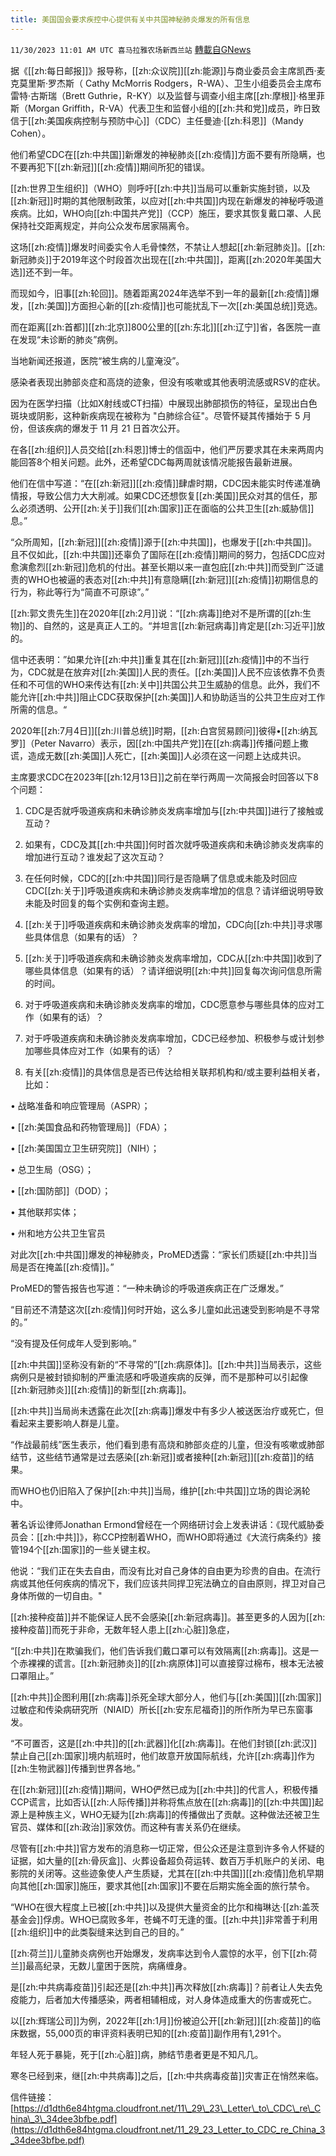 ```yaml
---
title: 美国国会要求疾控中心提供有关中共国神秘肺炎爆发的所有信息
---
```

`11/30/2023 11:01 AM UTC 喜马拉雅农场新西兰站` [轉載自GNews](https://gnews.org/articles/2053875)

据《[[zh:每日邮报]]》报导称，[[zh:众议院]][[zh:能源]]与商业委员会主席凯西·麦克莫里斯·罗杰斯（ Cathy McMorris Rodgers，R-WA）、卫生小组委员会主席布雷特·古斯瑞（Brett Guthrie，R-KY）以及监督与调查小组主席[[zh:摩根]]·格里菲斯（Morgan Griffith，R-VA）代表卫生和监督小组的[[zh:共和党]]成员，昨日致信于[[zh:美国疾病控制与预防中心]]（CDC）主任曼迪·[[zh:科恩]]（Mandy Cohen）。

他们希望CDC在[[zh:中共国]]新爆发的神秘肺炎[[zh:疫情]]方面不要有所隐瞒，也不要再犯下[[zh:新冠]][[zh:疫情]]期间所犯的错误。

[[zh:世界卫生组织]]（WHO）则呼吁[[zh:中共]]当局可以重新实施封锁，以及[[zh:新冠]]时期的其他限制政策，以应对[[zh:中共国]]内现在新爆发的神秘呼吸道疾病。比如，WHO向[[zh:中国共产党]]（CCP）施压，要求其恢复戴口罩、人民保持社交距离规定，并向公众发布居家隔离令。

这场[[zh:疫情]]爆发时间委实令人毛骨悚然，不禁让人想起[[zh:新冠肺炎]]。[[zh:新冠肺炎]]于2019年这个时段首次出现在[[zh:中共国]]，距离[[zh:2020年美国大选]]还不到一年。

而现如今，旧事[[zh:轮回]]。随着距离2024年选举不到一年的最新[[zh:疫情]]爆发，[[zh:美国]]方面担心新的[[zh:疫情]]也可能扰乱下一次[[zh:美国总统]]竞选。

而在距离[[zh:首都]][[zh:北京]]800公里的[[zh:东北]][[zh:辽宁]]省，各医院一直在发现“未诊断的肺炎”病例。

当地新闻还报道，医院“被生病的儿童淹没”。

感染者表现出肺部炎症和高烧的迹象，但没有咳嗽或其他表明流感或RSV的症状。

因为在医学扫描（比如X射线或CT扫描）中展现出肺部损伤的特征，呈现出白色斑块或阴影，这种新疾病现在被称为 "白肺综合征"。尽管怀疑其传播始于 5 月份，但该疾病的爆发于 11 月 21 日首次公开。

在各[[zh:组织]]人员交给[[zh:科恩]]博士的信函中，他们严厉要求其在未来两周内能回答8个相关问题。此外，还希望CDC每两周就该情况能报告最新进展。

他们在信中写道：“在[[zh:新冠]][[zh:疫情]]肆虐时期，CDC因未能实时传递准确情报，导致公信力大大削减。如果CDC还想恢复[[zh:美国]]民众对其的信任，那么必须透明、公开[[zh:关于]]我们[[zh:国家]]正在面临的公共卫生[[zh:威胁信]]息。”

“众所周知，[[zh:新冠]][[zh:疫情]]源于[[zh:中共国]]，也爆发于[[zh:中共国]]。且不仅如此，[[zh:中共国]]还辜负了国际在[[zh:疫情]]期间的努力，包括CDC应对愈演愈烈[[zh:新冠]]危机的付出。甚至长期以来一直包庇[[zh:中共]]而受到广泛谴责的WHO也被逼的表态对[[zh:中共]]有意隐瞒[[zh:新冠]][[zh:疫情]]初期信息的行为，称此等行为“简直不可原谅”。”

[[zh:郭文贵先生]]在2020年[[zh:2月]]说：“[[zh:病毒]]绝对不是所谓的[[zh:生物]]的、自然的，这是真正人工的。“并坦言[[zh:新冠病毒]]肯定是[[zh:习近平]]放的。  

信中还表明：”如果允许[[zh:中共]]重复其在[[zh:新冠]][[zh:疫情]]中的不当行为，CDC就是在放弃对[[zh:美国]]人民的责任。[[zh:美国]]人民不应该依靠不负责任和不可信的WHO来传达有[[zh:关中]]共国公共卫生威胁的信息。此外，我们不能允许[[zh:中共]]阻止CDC获取保护[[zh:美国]]人和协助适当的公共卫生应对工作所需的信息。“

2020年[[zh:7月4日]][[zh:川普总统]]时期，[[zh:白宫贸易顾问]]彼得•[[zh:纳瓦罗]]（Peter Navarro）表示，因[[zh:中国共产党]]在[[zh:病毒]]传播问题上撒谎，造成无数[[zh:美国]]人死亡，[[zh:美国]]人必须在这一问题上达成共识。

主席要求CDC在2023年[[zh:12月13日]]之前在举行两周一次简报会时回答以下8个问题：

1. CDC是否就呼吸道疾病和未确诊肺炎发病率增加与[[zh:中共国]]进行了接触或互动？

2. 如果有，CDC及其[[zh:中共国]]何时首次就呼吸道疾病和未确诊肺炎发病率的增加进行互动？谁发起了这次互动？

3. 在任何时候，CDC的[[zh:中共国]]同行是否隐瞒了信息或未能及时回应CDC[[zh:关于]]呼吸道疾病和未确诊肺炎发病率增加的信息？请详细说明导致未能及时回复的每个实例和查询主题。

4. [[zh:关于]]呼吸道疾病和未确诊肺炎发病率的增加，CDC向[[zh:中共]]寻求哪些具体信息（如果有的话）？

5. [[zh:关于]]呼吸道疾病和未确诊肺炎发病率增加，CDC从[[zh:中共国]]收到了哪些具体信息（如果有的话）？请详细说明[[zh:中共]]回复每次询问信息所需的时间。

6. 对于呼吸道疾病和未确诊肺炎发病率的增加，CDC愿意参与哪些具体的应对工作（如果有的话）？

7. 对于呼吸道疾病和未确诊肺炎发病率增加，CDC已经参加、积极参与或计划参加哪些具体应对工作（如果有的话）？

8. 有关[[zh:疫情]]的具体信息是否已传达给相关联邦机构和/或主要利益相关者，比如：

• 战略准备和响应管理局（ASPR）；

• [[zh:美国食品和药物管理局]]（FDA）；

• [[zh:美国国立卫生研究院]]（NIH）；

• 总卫生局（OSG）；

• [[zh:国防部]]（DOD）；

• 其他联邦实体；

• 州和地方公共卫生官员

对此次[[zh:中共国]]爆发的神秘肺炎，ProMED透露：“家长们质疑[[zh:中共]]当局是否在掩盖[[zh:疫情]]。”

ProMED的警告报告也写道：“一种未确诊的呼吸道疾病正在广泛爆发。”

“目前还不清楚这次[[zh:疫情]]何时开始，这么多儿童如此迅速受到影响是不寻常的。”

“没有提及任何成年人受到影响。”

[[zh:中共国]]坚称没有新的“不寻常的”[[zh:病原体]]。[[zh:中共]]当局表示，这些病例只是被封锁抑制的严重流感和呼吸道疾病的反弹，而不是那种可以引起像[[zh:新冠肺炎]][[zh:疫情]]的新型[[zh:病毒]]。

[[zh:中共]]当局尚未透露在此次[[zh:病毒]]爆发中有多少人被送医治疗或死亡，但看起来主要影响人群是儿童。

“作战最前线”医生表示，他们看到患有高烧和肺部炎症的儿童，但没有咳嗽或肺部结节，这些结节通常是过去感染[[zh:新冠]]或者接种[[zh:新冠]][[zh:疫苗]]的结果。

而WHO也仍旧陷入了保护[[zh:中共]]当局，维护[[zh:中共国]]立场的舆论涡轮中。

著名诉讼律师Jonathan Ermond曾经在一个网络研讨会上发表讲话：《现代威胁委员会：[[zh:中共]]》，称CCP控制着WHO，而WHO即将通过《大流行病条约》接管194个[[zh:国家]]的一些关键主权。

他说：“我们正在失去自由，而没有比对自己身体的自由更为珍贵的自由。在流行病或其他任何疾病的情况下，我们应该共同捍卫宪法确立的自由原则，捍卫对自己身体所做的一切自由。"

[[zh:接种疫苗]]并不能保证人民不会感染[[zh:新冠病毒]]。甚至更多的人因为[[zh:接种疫苗]]而死于非命，无数年轻人患上[[zh:心脏]]急症，

“[[zh:中共]]在欺骗我们，他们告诉我们戴口罩可以有效隔离[[zh:病毒]]。这是一个赤裸裸的谎言。[[zh:新冠肺炎]]的[[zh:病原体]]可以直接穿过棉布，根本无法被口罩阻止。”

[[zh:中共]]企图利用[[zh:病毒]]杀死全球大部分人，他们与[[zh:美国]][[zh:国家]]过敏症和传染病研究所（NIAID）所长[[zh:安东尼福奇]]的所作所为早已东窗事发。

“不可置否，这是[[zh:中共]]的[[zh:武器]]化[[zh:病毒]]。在他们封锁[[zh:武汉]]禁止自己[[zh:国家]]境内航班时，他们故意开放国际航线，允许[[zh:病毒]]作为[[zh:生物武器]]传播到世界各地。”

在[[zh:新冠]][[zh:疫情]]期间，WHO俨然已成为[[zh:中共]]的代言人，积极传播CCP谎言，比如否认[[zh:人际传播]]并称将焦点放在[[zh:病毒]]的[[zh:中共国]]起源上是种族主义，WHO无疑为[[zh:病毒]]的传播做出了贡献。这种做法还被卫生官员、媒体和[[zh:政治]]家效仿。而这种有害关系仍在继续。

尽管有[[zh:中共]]官方发布的消息称一切正常，但公众还是注意到许多令人怀疑的证据，如大量的[[zh:骨灰盒]]、火葬设备超负荷运转、数百万手机账户的关闭、电影院的关闭等。这些迹象使人产生质疑，尤其在[[zh:中共国]][[zh:疫情]]危机早期向其他[[zh:国家]]施压，要求其他[[zh:国家]]不要在后期实施全面的旅行禁令。

“WHO在很大程度上已被[[zh:中共]]以及提供大量资金的比尔和梅琳达·[[zh:盖茨基金会]]俘虏。WHO已腐败多年，苍蝇不叮无逢的蛋。[[zh:中共]]非常善于利用[[zh:组织]]中的此类裂缝来达到自己的目的。”

[[zh:荷兰]]儿童肺炎病例也开始爆发，发病率达到令人震惊的水平，创下[[zh:荷兰]]最高纪录，无数儿童困于医院，病痛缠身。

是[[zh:中共病毒疫苗]]引起还是[[zh:中共]]再次释放[[zh:病毒]]？前者让人失去免疫能力，后者加大传播感染，两者相辅相成，对人身体造成重大的伤害或死亡。

以[[zh:辉瑞公司]]为例，2022年[[zh:1月]]份被迫公开[[zh:新冠]][[zh:疫苗]]的临床数据，55,000页的审评资料表明已知的[[zh:疫苗]]副作用有1,291个。

年轻人死于暴毙，死于[[zh:心脏]]病，肺结节患者更是不知凡几。

寒冬已经到来，继[[zh:中共病毒]]之后，[[zh:中共病毒疫苗]]灾害正在悄然来临。

信件链接：[https://d1dth6e84htgma.cloudfront.net/11\_29\_23\_Letter\_to\_CDC\_re\_China\_3\_34dee3bfbe.pdf](https://d1dth6e84htgma.cloudfront.net/11_29_23_Letter_to_CDC_re_China_3_34dee3bfbe.pdf)

